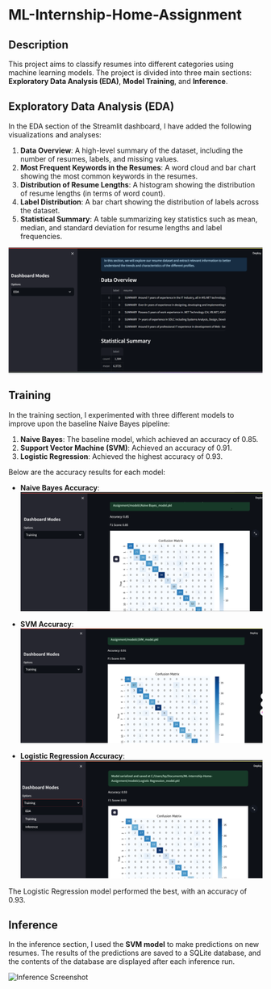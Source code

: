 # ML-Internship-Home-Assignment

## Description
This project aims to classify resumes into different categories using machine learning models. The project is divided into three main sections: **Exploratory Data Analysis (EDA)**, **Model Training**, and **Inference**.


## Exploratory Data Analysis (EDA)
In the EDA section of the Streamlit dashboard, I have added the following visualizations and analyses:

1. **Data Overview**: A high-level summary of the dataset, including the number of resumes, labels, and missing values.
2. **Most Frequent Keywords in the Resumes**: A word cloud and bar chart showing the most common keywords in the resumes.
3. **Distribution of Resume Lengths**: A histogram showing the distribution of resume lengths (in terms of word count).
4. **Label Distribution**: A bar chart showing the distribution of labels across the dataset.
5. **Statistical Summary**: A table summarizing key statistics such as mean, median, and standard deviation for resume lengths and label frequencies.

![EDA Screenshot](./static/new_eda.png)

## Training
In the training section, I experimented with three different models to improve upon the baseline Naive Bayes pipeline:

1. **Naive Bayes**: The baseline model, which achieved an accuracy of 0.85.
2. **Support Vector Machine (SVM)**: Achieved an accuracy of 0.91.
3. **Logistic Regression**: Achieved the highest accuracy of 0.93.

Below are the accuracy results for each model:

- **Naive Bayes Accuracy**:
  ![Naive Bayes Accuracy](./static/accrcy_nb.png)

- **SVM Accuracy**:
  ![SVM Accuracy](./static/accuracy_svm.png)

- **Logistic Regression Accuracy**:
  ![Logistic Regression Accuracy](./static/accuracy_rl.png)

The Logistic Regression model performed the best, with an accuracy of 0.93.

## Inference
In the inference section, I used the **SVM model** to make predictions on new resumes. The results of the predictions are saved to a SQLite database, and the contents of the database are displayed after each inference run.

![Inference Screenshot](./static/inference.png)



